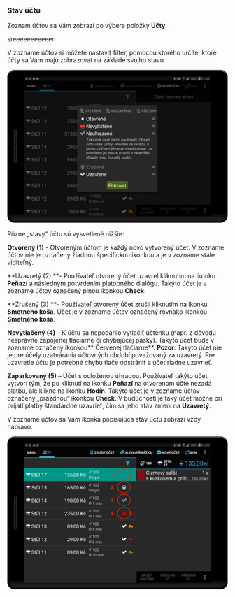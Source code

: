 ### Stav účtu

Zoznam účtov sa Vám zobrazí po výbere položky **Účty**. 

sreeeeeeeeeeen

V zozname účtov si môžete nastaviť filter, pomocou ktorého určíte, ktoré účty sa Vám majú zobrazovať na základe svojho stavu.

![](/assets/filter.png)

Rôzne „stavy“ účtu sú vysvetlené nižšie:

**Otvorený \(1\)** - Otvoreným účtom je každý novo vytvorený účet. V zozname účtov nie je označený žiadnou špecifickou ikonkou a je v zozname stále viditeľný.

**Uzavretý \(2\) **- Používateľ otvorený účet uzavrel kliknutím na ikonku **Peňazí** a následným potvrdením platobného dialógu. Takýto účet je v zozname účtov označený plnou ikonkou **Check**.

**Zrušený \(3\) **- Používateľ otvorený účet zrušil kliknutím na ikonku **Smetného koša**. Účet je v zozname účtov označený rovnako ikonkou **Smetného koša**.

**Nevytlačený \(4\)** – K účtu sa nepodarilo vytlačiť účtenku \(napr. z dôvodu nesprávne zapojenej tlačiarne či chýbajúcej pásky\). Takýto účet bude v zozname označený ikonkou** Červenej tlačiarne**. **Pozor**: Takýto účet nie je pre účely uzatvárania účtovných období považovaný za uzavretý. Pre uzavretie účtu je potrebné chybu tlače odstrániť a účet riadne uzavrieť.

**Zaparkovaný \(5\)** – Účet s odloženou úhradou. Používateľ takýto účet vytvorí tým, že po kliknutí na ikonku **Peňazí** na otvorenom účte nezadá platbu, ale klikne na ikonku **Hodín**. Takýto účet je v zozname účtov označený „prázdnou“ ikonkou **Check**. V budúcnosti je taký účet možné pri prijatí platby štandardne uzavrieť, čím sa jeho stav zmení na **Uzavretý**.

V zozname účtov sa Vám ikonka popisujúca stav účtu zobrazí vždy napravo.

![](/assets/state.png)

